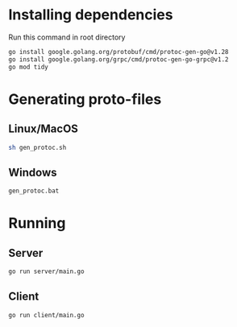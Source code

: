 # Installing dependencies
Run this command in root directory
```bash
go install google.golang.org/protobuf/cmd/protoc-gen-go@v1.28
go install google.golang.org/grpc/cmd/protoc-gen-go-grpc@v1.2
go mod tidy
```

# Generating proto-files
## Linux/MacOS
```bash
sh gen_protoc.sh
```
## Windows
```bash
gen_protoc.bat
```

# Running
## Server
```bash
go run server/main.go
```

## Client
```bash
go run client/main.go
```